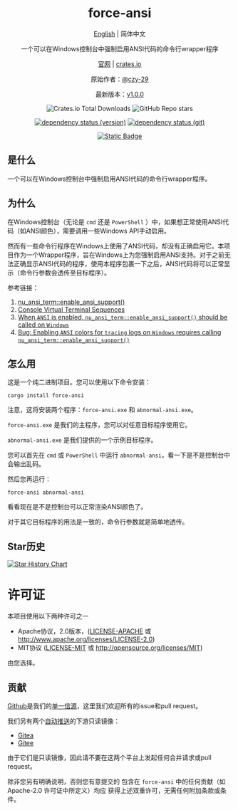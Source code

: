 <div align="center">

# force-ansi

[English](README.md) | 简体中文

一个可以在Windows控制台中强制启用ANSI代码的命令行wrapper程序

[官网](https://opensound.run) | [crates.io](https://crates.io/crates/force-ansi)

原始作者：[@czy-29](https://github.com/czy-29)

最新版本：[v1.0.0](https://github.com/opensound-org/force-ansi/releases/tag/v1.0.0)

![Crates.io Total Downloads](https://img.shields.io/crates/d/force-ansi)
![GitHub Repo stars](https://img.shields.io/github/stars/opensound-org/force-ansi)

[![dependency status (version)](https://deps.rs/crate/force-ansi/1.0.0/status.svg?subject=v1.0.0-deps)](https://deps.rs/crate/force-ansi/1.0.0)
[![dependency status (git)](https://deps.rs/repo/github/opensound-org/force-ansi/status.svg?subject=git-deps)](https://deps.rs/repo/github/opensound-org/force-ansi)

[![Static Badge](https://img.shields.io/badge/build_with-Rust_1.84.0-dca282)](https://blog.rust-lang.org/2024/11/28/Rust-1.84.0.html)

</div>

## 是什么
一个可以在Windows控制台中强制启用ANSI代码的命令行wrapper程序。

## 为什么
在Windows控制台（无论是 `cmd` 还是 `PowerShell` ）中，如果想正常使用ANSI代码（如ANSI颜色），需要调用一些Windows API手动启用。

然而有一些命令行程序在Windows上使用了ANSI代码，却没有正确启用它。本项目作为一个Wrapper程序，旨在Windows上为您强制启用ANSI支持。对于之前无法正确显示ANSI代码的程序，使用本程序包裹一下之后，ANSI代码将可以正常显示（命令行参数会透传至目标程序）。

参考链接：
1. [nu_ansi_term::enable_ansi_support()](https://docs.rs/nu-ansi-term/latest/x86_64-pc-windows-msvc/nu_ansi_term/fn.enable_ansi_support.html)
2. [Console Virtual Terminal Sequences](https://learn.microsoft.com/en-us/windows/console/console-virtual-terminal-sequences)
3. [When `ANSI` is enabled, `nu_ansi_term::enable_ansi_support()` should be called on `Windows`](https://github.com/tokio-rs/tracing/issues/3068)
4. [Bug: Enabling `ANSI` colors for `tracing` logs on `Windows` requires calling `nu_ansi_term::enable_ansi_support()`](https://github.com/surrealdb/surrealdb/issues/5224)

## 怎么用
这是一个纯二进制项目。您可以使用以下命令安装：
```
cargo install force-ansi
```
注意，这将安装两个程序：`force-ansi.exe` 和 `abnormal-ansi.exe`。

`force-ansi.exe` 是我们的主程序，您可以对任意目标程序使用它。

`abnormal-ansi.exe` 是我们提供的一个示例目标程序。

您可以首先在 `cmd` 或 `PowerShell` 中运行 `abnormal-ansi`，看一下是不是控制台中会输出乱码。

然后您再运行：
```
force-ansi abnormal-ansi
```
看看现在是不是控制台可以正常渲染ANSI颜色了。

对于其它目标程序的用法是一致的，命令行参数就是简单地透传。

## Star历史

[![Star History Chart](https://api.star-history.com/svg?repos=opensound-org/force-ansi&type=Date)](https://star-history.com/#opensound-org/force-ansi&Date)

# 许可证

本项目使用以下两种许可之一

 * Apache协议，2.0版本，([LICENSE-APACHE](LICENSE-APACHE) 或
   http://www.apache.org/licenses/LICENSE-2.0)
 * MIT协议 ([LICENSE-MIT](LICENSE-MIT) 或
   http://opensource.org/licenses/MIT)

由您选择。

## 贡献

[Github](https://github.com/opensound-org/force-ansi)是我们的[单一信源](https://en.wikipedia.org/wiki/Single_source_of_truth)，这里我们欢迎所有的issue和pull request。

我们另有两个[自动推送](.github/workflows/mirror.yml)的下游只读镜像：
- [Gitea](https://gitea.29bot.com/opensound-org/force-ansi)
- [Gitee](https://gitee.com/opensound-org/force-ansi)

由于它们是只读镜像，因此请不要在这两个平台上发起任何合并请求或pull request。

除非您另有明确说明，否则您有意提交的
包含在 `force-ansi` 中的任何贡献（如 Apache-2.0 许可证中所定义）均应
获得上述双重许可，无需任何附加条款或条件。
